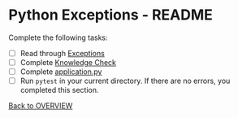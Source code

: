 # Python Exceptions - README
Complete the following tasks:
- [ ] Read through [Exceptions](exceptions.md)
- [ ] Complete [Knowledge Check](knowledge_check.md)
- [ ] Complete [application.py](application.py)
- [ ] Run `pytest` in your current directory.  If there are no errors, you completed this section.

[Back to OVERVIEW](../README.md)